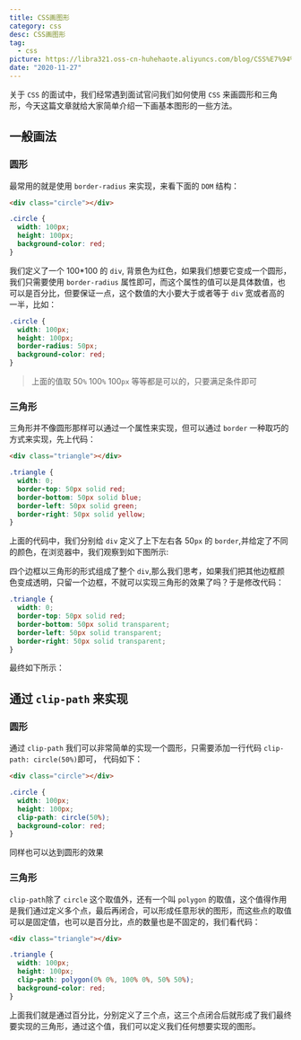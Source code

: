 ```yaml
---
title: CSS画图形
category: css
desc: CSS画图形
tag:
  - css
picture: https://libra321.oss-cn-huhehaote.aliyuncs.com/blog/CSS%E7%94%BB%E5%9B%BE%E5%BD%A2.png
date: "2020-11-27"
---
```


关于 `CSS` 的面试中，我们经常遇到面试官问我们如何使用 `CSS` 来画圆形和三角形，今天这篇文章就给大家简单介绍一下画基本图形的一些方法。

## 一般画法

### 圆形

最常用的就是使用 `border-radius` 来实现，来看下面的 `DOM` 结构：

```html
<div class="circle"></div>
```

```css
.circle {
  width: 100px;
  height: 100px;
  background-color: red;
}
```

我们定义了一个 100\*100 的 `div`, 背景色为红色，如果我们想要它变成一个圆形，我们只需要使用 `border-radius` 属性即可，而这个属性的值可以是具体数值，也可以是百分比，但要保证一点，这个数值的大小要大于或者等于 `div` 宽或者高的一半，比如：

```css
.circle {
  width: 100px;
  height: 100px;
  border-radius: 50px;
  background-color: red;
}
```

> 上面的值取 50`%` 100`%` 100`px` 等等都是可以的，只要满足条件即可

### 三角形

三角形并不像圆形那样可以通过一个属性来实现，但可以通过 `border` 一种取巧的方式来实现，先上代码：

```html
<div class="triangle"></div>
```

```css
.triangle {
  width: 0;
  border-top: 50px solid red;
  border-bottom: 50px solid blue;
  border-left: 50px solid green;
  border-right: 50px solid yellow;
}
```

上面的代码中，我们分别给 `div` 定义了上下左右各 50`px` 的 `border`,并给定了不同的颜色，在浏览器中，我们观察到如下图所示:

四个边框以三角形的形式组成了整个 `div`,那么我们思考，如果我们把其他边框颜色变成透明，只留一个边框，不就可以实现三角形的效果了吗？于是修改代码：

```css
.triangle {
  width: 0;
  border-top: 50px solid red;
  border-bottom: 50px solid transparent;
  border-left: 50px solid transparent;
  border-right: 50px solid transparent;
}
```

最终如下所示：

## 通过 `clip-path` 来实现

### 圆形

通过 `clip-path` 我们可以非常简单的实现一个圆形，只需要添加一行代码 `clip-path: circle(50%)`即可， 代码如下：

```html
<div class="circle"></div>
```

```css
.circle {
  width: 100px;
  height: 100px;
  clip-path: circle(50%);
  background-color: red;
}
```

同样也可以达到圆形的效果

### 三角形

`clip-path`除了 `circle` 这个取值外，还有一个叫 `polygon` 的取值，这个值得作用是我们通过定义多个点，最后再闭合，可以形成任意形状的图形，而这些点的取值可以是固定值，也可以是百分比，点的数量也是不固定的，我们看代码：

```html
<div class="triangle"></div>
```

```css
.triangle {
  width: 100px;
  height: 100px;
  clip-path: polygon(0% 0%, 100% 0%, 50% 50%);
  background-color: red;
}
```

上面我们就是通过百分比，分别定义了三个点，这三个点闭合后就形成了我们最终要实现的三角形，通过这个值，我们可以定义我们任何想要实现的图形。
